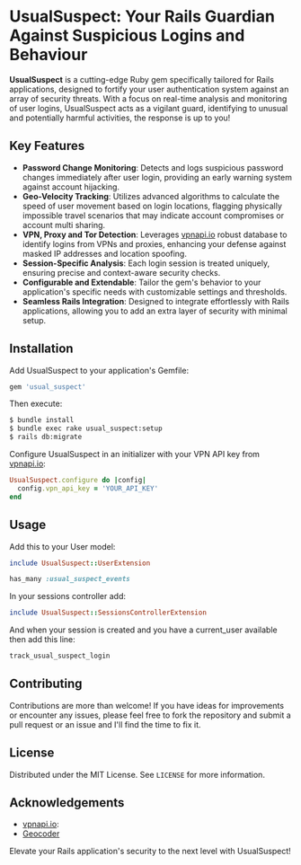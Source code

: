 # UsualSuspect: Your Rails Guardian Against Suspicious Logins and Behaviour

**UsualSuspect** is a cutting-edge Ruby gem specifically tailored for Rails applications, designed to fortify your user authentication system against an array of security threats. With a focus on real-time analysis and monitoring of user logins, UsualSuspect acts as a vigilant guard, identifying to unusual and potentially harmful activities, the response is up to you!

## Key Features

- **Password Change Monitoring**: Detects and logs suspicious password changes immediately after user login, providing an early warning system against account hijacking.
- **Geo-Velocity Tracking**: Utilizes advanced algorithms to calculate the speed of user movement based on login locations, flagging physically impossible travel scenarios that may indicate account compromises or account multi sharing.
- **VPN, Proxy and Tor Detection**: Leverages [vpnapi.io](https://vpnapi.io/api-documentation) robust database to identify logins from VPNs and proxies, enhancing your defense against masked IP addresses and location spoofing.
- **Session-Specific Analysis**: Each login session is treated uniquely, ensuring precise and context-aware security checks.
- **Configurable and Extendable**: Tailor the gem's behavior to your application's specific needs with customizable settings and thresholds.
- **Seamless Rails Integration**: Designed to integrate effortlessly with Rails applications, allowing you to add an extra layer of security with minimal setup.

## Installation

Add UsualSuspect to your application's Gemfile:

```ruby
gem 'usual_suspect'
```

Then execute:

```bash
$ bundle install
$ bundle exec rake usual_suspect:setup
$ rails db:migrate
```

Configure UsualSuspect in an initializer with your VPN API key from [vpnapi.io](https://vpnapi.io/api-documentation):

```ruby
UsualSuspect.configure do |config|
  config.vpn_api_key = 'YOUR_API_KEY'
end
```

## Usage

Add this to your User model:

```ruby
include UsualSuspect::UserExtension

has_many :usual_suspect_events
```

In your sessions controller add:

```ruby
include UsualSuspect::SessionsControllerExtension
```

And when your session is created and you have a current_user available then add this line:

```ruby
track_usual_suspect_login
```

## Contributing

Contributions are more than welcome! If you have ideas for improvements or encounter any issues, please feel free to fork the repository and submit a pull request or an issue and I'll find the time to fix it.

## License

Distributed under the MIT License. See `LICENSE` for more information.

## Acknowledgements

- [vpnapi.io](https://vpnapi.io/api-documentation):
- [Geocoder](https://github.com/alexreisner/geocoder)

Elevate your Rails application's security to the next level with UsualSuspect!
